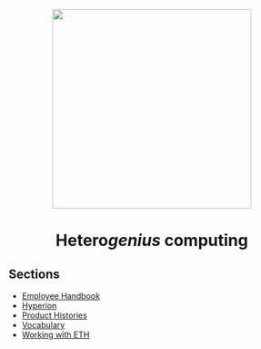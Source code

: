 


<p align="center">
<img src="https://github.com/oreol-ag/handbook/blob/main/Oreol.png" align="center" width="350">
</p>

<h1 align="center">
  Hetero<i>genius</i> computing
</h1>

## Sections
* [Employee Handbook](https://github.com/oreol-ag/employee-handbook#--employee-handbook)
* [Hyperion](https://github.com/oreol-ag/hyperion#sections)
* [Product Histories](./product-histories.md)
* [Vocabulary](./vocabulary.md)
* [Working with ETH]()